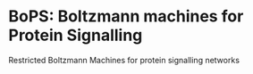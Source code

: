 # BoPS: Boltzmann machines for Protein Signalling
Restricted Boltzmann Machines for protein signalling networks
